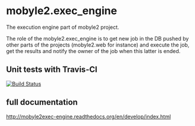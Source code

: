 mobyle2.exec_engine
===================

The execution engine part of mobyle2 project.

The role of the mobyle2.exec_engine is to get new job in the DB pushed by other parts of the projects (mobyle2.web for instance)
and execute the job, get the results and notify the owner of the job when this latter is ended.

Unit tests with Travis-CI
-------------------------
 
 [![Build Status](https://travis-ci.org/mobyle2/mobyle2.exec_engine.svg?branch=develop)](https://travis-ci.org/mobyle2/mobyle2.exec_engine)


full documentation
------------------

http://mobyle2exec-engine.readthedocs.org/en/develop/index.html
